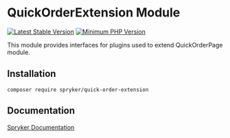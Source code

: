 # QuickOrderExtension Module
[![Latest Stable Version](https://poser.pugx.org/spryker/quick-order-extension/v/stable.svg)](https://packagist.org/packages/spryker/quick-order-extension)
[![Minimum PHP Version](https://img.shields.io/badge/php-%3E%3D%207.4-8892BF.svg)](https://php.net/)

This module provides interfaces for plugins used to extend QuickOrderPage module.

## Installation

```
composer require spryker/quick-order-extension
```

## Documentation

[Spryker Documentation](https://academy.spryker.com/developing_with_spryker/module_guide/modules.html)
